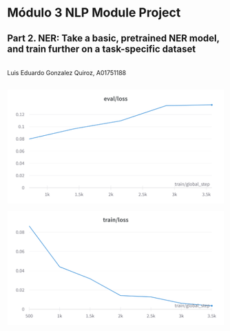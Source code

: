 # Módulo 3 NLP Module Project
## Part 2. NER: Take a basic, pretrained NER model, and train further on a task-specific dataset
<br>
Luis Eduardo Gonzalez Quiroz, A01751188
<br><br>

!["Evaluation set error rate"](https://raw.githubusercontent.com/legqio/IAACD_M3/main/Part_2/eval_loss.png)

!["Training set error rate"](https://raw.githubusercontent.com/legqio/IAACD_M3/main/Part_2/train_loss.png)
